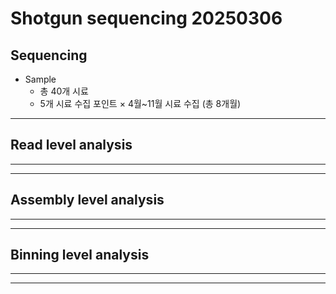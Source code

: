 # Shotgun sequencing 20250306


## Sequencing

- Sample
    - 총 40개 시료
    - 5개 시료 수집 포인트 × 4월~11월 시료 수집 (총 8개월)

---
## Read level analysis
---

---
## Assembly level analysis
---

---
## Binning level analysis
---
---
